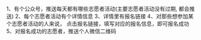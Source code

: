 1、有个公众号，推送每天都有哪些志愿者活动(主要志愿者活动没有过期, 都会推送)
2、每个志愿者活动有个详情信息
3、详情里有报名链接
4、对那些想参加某个志愿者活动的人来说， 点击报名链接，填写对应的报名信息，即可报名成功
5、对报名成功的志愿者，推送个人微信二维码